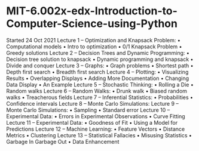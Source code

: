 # MIT-6.002x-edx-Introduction-to-Computer-Science-using-Python
Started 24 Oct 2021
Lecture 1 – Optimization and Knapsack Problem:
• Computational models
• Intro to optimization
• 0/1 Knapsack Problem
• Greedy solutions
Lecture 2 – Decision Trees and Dynamic Programming:
• Decision tree solution to knapsack
• Dynamic programming and knapsack
• Divide and conquer
Lecture 3 – Graphs:
• Graph problems
• Shortest path
• Depth first search
• Breadth first search
Lecture 4 – Plotting:
• Visualizing Results
• Overlapping Displays
• Adding More Documentation
• Changing Data Display
• An Example
Lecture 5 – Stochastic Thinking:
• Rolling a Die
• Random walks
Lecture 6 – Random Walks:
• Drunk walk
• Biased random walks
• Treacherous fields
Lecture 7 – Inferential Statistics:
• Probabilities
• Confidence intervals
Lecture 8 – Monte Carlo Simulations:
Lecture 9 – Monte Carlo Simulations:
• Sampling
• Standard error
Lecture 10 – Experimental Data:
• Errors in Experimental Observations
• Curve Fitting
Lecture 11 – Experimental Data:
• Goodness of Fit
• Using a Model for Predictions
Lecture 12 – Machine Learning:
• Feature Vectors
• Distance Metrics
• Clustering
Lecture 13 – Statistical Fallacies
• Misusing Statistics
• Garbage In Garbage Out
• Data Enhancement
